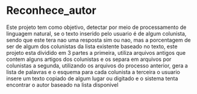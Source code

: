 # Reconhece_autor

Este projeto tem como objetivo, detectar por meio de processamento de linguagem natural, se o texto inserido pelo usuario é de algum colunista, sendo que este tera nao uma resposta sim ou nao, mas a porcentagem de ser de algum dos colunistas da lista existente baseado no texto, este projeto esta dividido em 3 partes
a primeira, utiliza arquivos antigos que contem alguns artigos dos colunistas e os separa em arquivos por colunistas
a segunda, utilizando os arquivos do processo anterior, gera a lista de palavras e o esquema para cada colunista
a terceira o usuario insere um texto copiado de algum lugar ou digitado e o sistema tenta encontrar o autor baseado na lista disponivel
